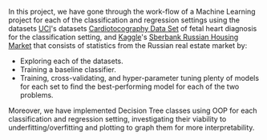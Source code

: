 In this project, we have gone through the work-flow of a Machine Learning project for each of the classification and regression settings using the datasets [UCI](http://archive.ics.uci.edu/ml/datasets.php)'s datasets [Cardiotocography Data Set](https://archive.ics.uci.edu/ml/datasets/Cardiotocography) of fetal heart diagnosis for the classification setting, and [Kaggle](https://www.kaggle.com/)'s [Sberbank Russian Housing Market](https://www.kaggle.com/c/sberbank-russian-housing-market/overview) that consists of statistics from the Russian real estate market by: 
- Exploring each of the datasets.
- Training a baseline classifier.
- Training, cross-validating, and hyper-parameter tuning plenty of models for each set to find the best-performing model for each of the two problems.

Moreover, we have implemented Decision Tree classes using OOP for each classification and regression setting, investigating their viability to underfitting/overfitting and plotting to graph them for more interpretability.
